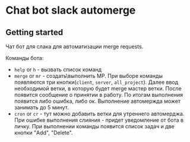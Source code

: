 # Chat bot slack automerge

## Getting started

Чат бот для слака для автоматизации merge requests.

Команды бота:
* `help` or `h` - вызвать список команд
* `merge` or `mr` - создать\выполнить МР. При выборе команды появляются три кнопки(`client`, `server`, `all_project`).
Далее ввод необходимой ветки, в которую будет merge мастер ветки. После появится сообщение о принятии в работу. 
По итогам выполнения появится либо ошибка, либо ок. Выполнение автомержда может занимать до 5 минут.
* `cron` or `cr` - тут можно добавить ветки для утреннего автомерджа. При ошибке выполнения слияния - придет уведомление
  от бота в личку. При выполнении команды появится список задач и две кнопки "Add", "Delete".